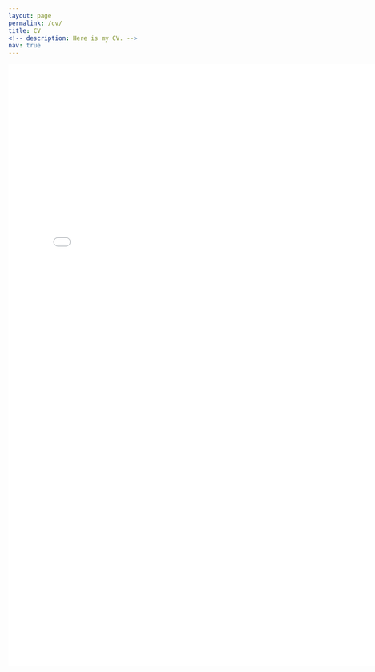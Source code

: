 ```yaml
---
layout: page
permalink: /cv/
title: CV
<!-- description: Here is my CV. -->
nav: true
---
```


<embed src="/assets/pdf/HamakiotesCV.pdf" type="application/pdf" width="780" height="1200">
